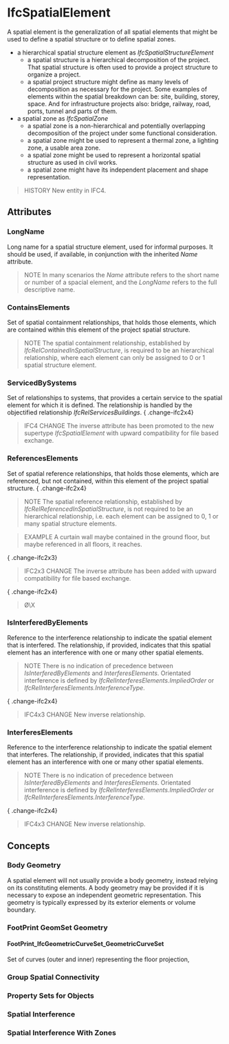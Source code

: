 # IfcSpatialElement

A spatial element is the generalization of all spatial elements that might be used to define a spatial structure or to define spatial zones.
<!-- end of short definition -->


* a hierarchical spatial structure element as _IfcSpatialStructureElement_
  * a spatial structure is a hierarchical decomposition of the project. That spatial structure is often used to provide a project structure to organize a project.
  * a spatial project structure might define as many levels of decomposition as necessary for the project. Some examples of elements within the spatial breakdown can be: site, building, storey, space. And for infrastructure projects also: bridge, railway, road, ports, tunnel and parts of them.
* a spatial zone as _IfcSpatialZone_
  * a spatial zone is a non-hierarchical and potentially overlapping decomposition of the project under some functional consideration.
  * a spatial zone might be used to represent a thermal zone, a lighting zone, a usable area zone.
  * a spatial zone might be used to represent a horizontal spatial structure as used in civil works.
  * a spatial zone might have its independent placement and shape representation.

> HISTORY New entity in IFC4.

## Attributes

### LongName
Long name for a spatial structure element, used for informal purposes. It should be used, if available, in conjunction with the inherited _Name_ attribute.
> NOTE In many scenarios the _Name_ attribute refers to the short name or number of a spacial element, and the _LongName_ refers to the full descriptive name.

### ContainsElements
Set of spatial containment relationships, that holds those elements, which are contained within this element of the project spatial structure.
> NOTE The spatial containment relationship, established by _IfcRelContainedInSpatialStructure_, is required to be an hierarchical relationship, where each element can only be assigned to 0 or 1 spatial structure element.

### ServicedBySystems
Set of relationships to systems, that provides a certain service to the spatial element for which it is defined. The relationship is handled by the objectified relationship _IfcRelServicesBuildings_.
{ .change-ifc2x4}
> IFC4 CHANGE The inverse attribute has been promoted to the new supertype _IfcSpatialElement_ with upward compatibility for file based exchange.

### ReferencesElements
Set of spatial reference relationships, that holds those elements, which are referenced, but not contained, within this element of the project spatial structure.
{ .change-ifc2x4}
> NOTE The spatial reference relationship, established by _IfcRelReferencedInSpatialStructure_, is not required to be an hierarchical relationship, i.e. each element can be assigned to 0, 1 or many spatial structure elements.

> EXAMPLE A curtain wall maybe contained in the ground floor, but maybe referenced in all floors, it reaches.

{ .change-ifc2x3}
> IFC2x3 CHANGE The inverse attribute has been added with upward compatibility for file based exchange.

{ .change-ifc2x4}
> Ø\X

### IsInterferedByElements
Reference to the interference relationship to indicate the spatial element that is interfered. The relationship, if provided, indicates that this spatial element has an interference with one or many other spatial elements.
> NOTE There is no indication of precedence between _IsInterferedByElements_ and _InterferesElements_. Orientated interference is defined by _IfcRelInterferesElements.ImpliedOrder_ or _IfcRelInterferesElements.InterferenceType_.

{ .change-ifc2x4}
> IFC4x3 CHANGE New inverse relationship.

### InterferesElements
Reference to the interference relationship to indicate the spatial element that interferes. The relationship, if provided, indicates that this spatial element has an interference with one or many other spatial elements.
> NOTE There is no indication of precedence between _IsInterferedByElements_ and _InterferesElements_. Orientated interference is defined by _IfcRelInterferesElements.ImpliedOrder_ or _IfcRelInterferesElements.InterferenceType_.

{ .change-ifc2x4}
> IFC4x3 CHANGE New inverse relationship.

## Concepts

### Body Geometry

A spatial element will not usually provide a body geometry, instead relying on its constituting elements. A body geometry may be provided if it is necessary to expose an independent geometric representation. This geometry is typically expressed by its exterior elements or volume boundary.

### FootPrint GeomSet Geometry



#### FootPrint_IfcGeometricCurveSet_GeometricCurveSet

Set of curves (outer and inner) representing the floor projection,

### Group Spatial Connectivity



### Property Sets for Objects



### Spatial Interference



### Spatial Interference With Zones



